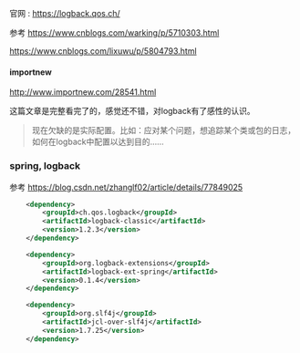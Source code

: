
官网 : <https://logback.qos.ch/>

参考 <https://www.cnblogs.com/warking/p/5710303.html>

<https://www.cnblogs.com/lixuwu/p/5804793.html>

#### importnew

<http://www.importnew.com/28541.html>

这篇文章是完整看完了的，感觉还不错，对logback有了感性的认识。

> 现在欠缺的是实际配置。比如：应对某个问题，想追踪某个类或包的日志，
> 如何在logback中配置以达到目的……


### spring, logback

参考 <https://blog.csdn.net/zhanglf02/article/details/77849025>

```xml
    <dependency>
        <groupId>ch.qos.logback</groupId>
        <artifactId>logback-classic</artifactId>
        <version>1.2.3</version>
    </dependency>

    <dependency>
        <groupId>org.logback-extensions</groupId>
        <artifactId>logback-ext-spring</artifactId>
        <version>0.1.4</version>
    </dependency>

    <dependency>
        <groupId>org.slf4j</groupId>
        <artifactId>jcl-over-slf4j</artifactId>
        <version>1.7.25</version>
    </dependency>
```






